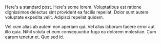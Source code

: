 Here's a standard post. Here's some lorem. Voluptatibus est ratione
dignissimos delectus sint provident ea facilis repellat. Dolor sunt autem
voluptate expedita velit. Adipisci repellat quidem.

Vel cum alias ab autem non aperiam qui. Vel alias laborum facere error
aut illo quia. Nihil soluta et eum consequuntur fuga ea dolorem molestiae.
Cum earum tenetur et. Quo sed id.
